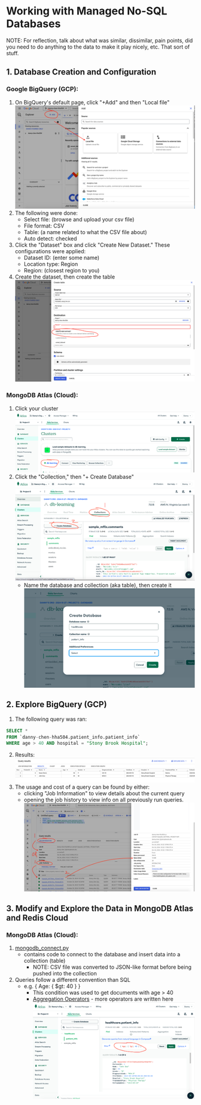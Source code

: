 # Working with Managed No-SQL Databases

NOTE: For reflection, talk about what was similar, dissimilar, pain points, did you need to do anything to the data to make it play nicely, etc. That sort of stuff.

## 1. Database Creation and Configuration
### Google BigQuery (GCP):
1. On BigQuery's default page, click "+Add" and then "Local file"
![Navigation to upload dataset file](img/gcp/bigquery/upload_file_link.png)
2. The following were done:
    * Select file: (browse and upload your csv file)
    * File format: CSV
    * Table: (a name related to what the CSV file about)
    * Auto detect: checked
3. Click the "Dataset" box and click "Create New Dataset." These configurations were applied:
    * Dataset ID: (enter some name)
    * Location type: Region
    * Region: (closest region to you)
4. Create the dataset, then create the table
![Table creation process with dataset](img/gcp/bigquery/create_table.png)

### MongoDB Atlas (Cloud):
1. Click your cluster
![Page showing list of cluster](img/mongodb/click_cluster.png)
2. Click the "Collection," then "+ Create Database"
![Specific cluster's page](img/mongodb/create_db.png)
    * Name the database and collection (aka table), then create it
![Create database box](img/mongodb/create_db_config.png)

## 2. Explore BigQuery (GCP)
1. The following query was ran:
```sql
SELECT * 
FROM `danny-chen-hha504.patient_info.patient_info` 
WHERE age > 40 AND hospital = "Stony Brook Hospital";
```
2. Results:
![Query results](img/gcp/bigquery/query_results.png)
3. The usage and cost of a query can be found by either:
    * clicking "Job Information" to view details about the current query
    * opening the job history to view info on all previously run queries.
![Viewing query usage and cost](img/gcp/bigquery/query_usage_cost.png)

## 3. Modify and Explore the Data in MongoDB Atlas and Redis Cloud
### MongoDB Atlas (Cloud):
1. [mongodb_connect.py](https://github.com/dnce17/HHA504_assignment_nosql_dbs/blob/main/mongodb_connect.py) 
    * contains code to connect to the database and insert data into a collection (table)
        * NOTE: CSV file was converted to JSON-like format before being pushed into the collection
2. Queries follow a different convention than SQL
    * e.g. { Age: { $gt: 40 } }
        * This condition was used to get documents with age > 40
        * [Aggregation Operators](https://www.mongodb.com/docs/manual/reference/operator/aggregation/) - more operators are written here
![Running query](img/mongodb/run_query.png)